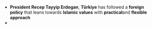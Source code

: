 - **President Recep Tayyip Erdogan**, **Türkiye** has followed a **foreign policy** that leans towards **Islamic values** with **practical**and **flexible approach**
- 